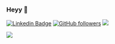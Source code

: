 ### Heyy 👋

<!-- - Undergraduate pursuing Integrated B.Tech.
- 🔭 Currently exploring backend tech and open source. -->

[![Linkedin Badge](https://img.shields.io/badge/-Nafees%20Nehar-blue?style=social&logo=Linkedin&logoColor=blue&link=https://www.linkedin.com/in/nafees87n/)](https://www.linkedin.com/in/nafees87n/) [![GitHub followers](https://img.shields.io/github/followers/nafees87n?label=Follow&style=social)](https://github.com/nafees87n/?tab=follow) <a href="mailto:nafees87n@gmail.com?"><img src="https://img.shields.io/badge/-nafees87n@gmail.com-c14438?style=social&logo=Gmail&logoColor=red&link=mailto:nafees87n@gmail.com"/> </a>

![](https://komarev.com/ghpvc/?username=nafees87n)



<!--
**nafees87n/nafees87n** is a ✨ _special_ ✨ repository because its `README.md` (this file) appears on your GitHub profile.

Here are some ideas to get you started:

- 🔭 I’m currently working on ...
- 🌱 I’m currently learning ...
- 👯 I’m looking to collaborate on ...
- 🤔 I’m looking for help with ...
- 💬 Ask me about ...
- 📫 How to reach me: ...
- 😄 Pronouns: ...
- ⚡ Fun fact: ...
-->
